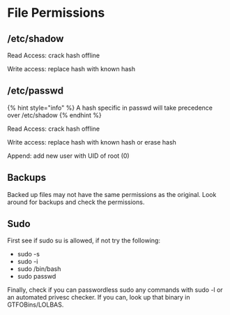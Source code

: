 # File Permissions

## /etc/shadow

Read Access: crack hash offline

Write access: replace hash with known hash

## /etc/passwd

{% hint style="info" %}
A hash specific in passwd will take precedence over /etc/shadow
{% endhint %}

Read Access: crack hash offline

Write access: replace hash with known hash or erase hash

Append: add new user with UID of root \(0\)

## Backups

Backed up files may not have the same permissions as the original. Look around for backups and check the permissions.

## Sudo

First see if sudo su is allowed, if not try the following:

* sudo -s
* sudo -i
* sudo /bin/bash
* sudo passwd

Finally, check if you can passwordless sudo any commands with sudo -l or an automated privesc checker. If you can, look up that binary in GTFOBins/LOLBAS.




